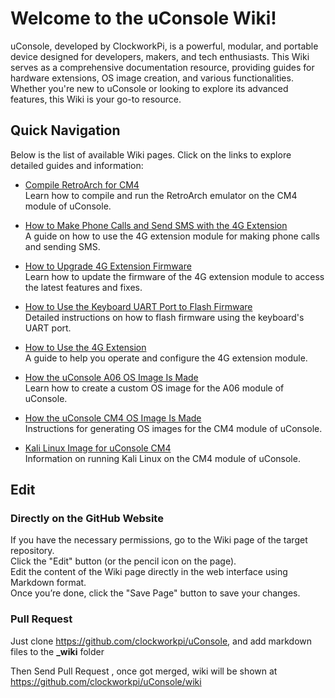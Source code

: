 # Welcome to the uConsole Wiki!

uConsole, developed by ClockworkPi, is a powerful, modular, and portable device designed for developers, makers, and tech enthusiasts. This Wiki serves as a comprehensive documentation resource, providing guides for hardware extensions, OS image creation, and various functionalities. Whether you're new to uConsole or looking to explore its advanced features, this Wiki is your go-to resource.


## Quick Navigation
Below is the list of available Wiki pages. Click on the links to explore detailed guides and information:

* [Compile RetroArch for CM4](https://github.com/clockworkpi/uConsole/wiki/Compile-retroarch-for-cm4)  
Learn how to compile and run the RetroArch emulator on the CM4 module of uConsole.

* [How to Make Phone Calls and Send SMS with the 4G Extension](https://github.com/clockworkpi/uConsole/wiki/How-to-make-phone-call---send-sms-with-4G-extension)  
A guide on how to use the 4G extension module for making phone calls and sending SMS.

* [How to Upgrade 4G Extension Firmware](https://github.com/clockworkpi/uConsole/wiki/How-to-upgrade-4G-extension-firmware)  
Learn how to update the firmware of the 4G extension module to access the latest features and fixes.

* [How to Use the Keyboard UART Port to Flash Firmware](https://github.com/clockworkpi/uConsole/wiki/How-to-use-keyboard-UART-port-to-flash-firmware)  
Detailed instructions on how to flash firmware using the keyboard's UART port.

* [How to Use the 4G Extension ](https://github.com/clockworkpi/uConsole/wiki/How-to-use-the-4G-extension)   
A guide to help you operate and configure the 4G extension module.

* [How the uConsole A06 OS Image Is Made](https://github.com/clockworkpi/uConsole/wiki/How-uConsole-A06-OS-image-made)   
Learn how to create a custom OS image for the A06 module of uConsole.

* [How the uConsole CM4 OS Image Is Made](https://github.com/clockworkpi/uConsole/wiki/How-uConsole-CM4-OS-image-made)  
Instructions for generating OS images for the CM4 module of uConsole.

* [Kali Linux Image for uConsole CM4](https://github.com/clockworkpi/uConsole/wiki/Kali-linux-image-for-uConsole-cm4)  
Information on running Kali Linux on the CM4 module of uConsole.


## Edit
 
### Directly on the GitHub Website

If you have the necessary permissions, go to the Wiki page of the target repository.  
Click the "Edit" button (or the pencil icon on the page).   
Edit the content of the Wiki page directly in the web interface using Markdown format.   
Once you’re done, click the "Save Page" button to save your changes.  

### Pull Request  

Just clone https://github.com/clockworkpi/uConsole, and add markdown files to the **_wiki** folder  

Then Send Pull Request , once got merged, wiki will be shown at https://github.com/clockworkpi/uConsole/wiki
